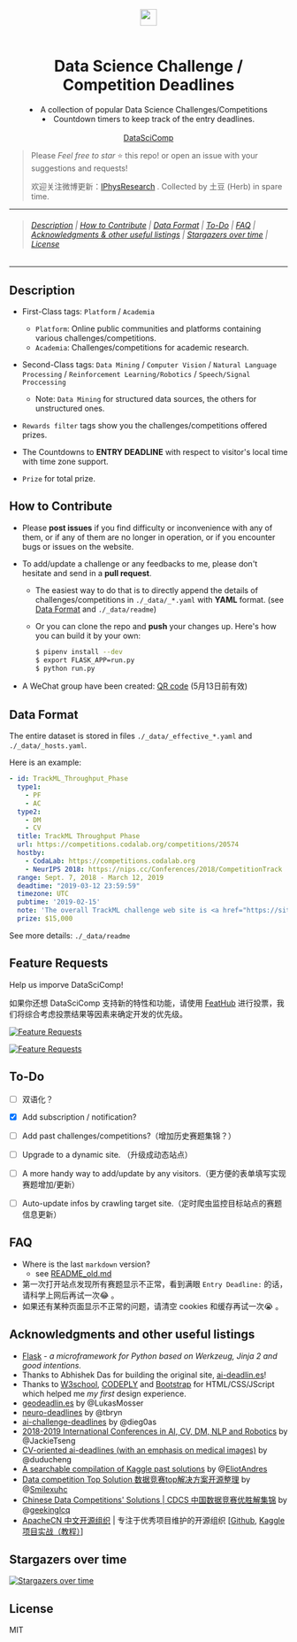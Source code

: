 <div align="center">
  <a href="./favicon.ico">
    <img width="30" heigth="30" src="./favicon.ico">
  </a>
  <br>
  <br>
    <h1>Data Science Challenge / Competition Deadlines </h1>
  <p>
      <li>A collection of popular Data Science Challenges/Competitions</li>
      <li>Countdown timers to keep track of the entry deadlines.</li>
    <br><a href="https://iphysresearch.github.io/DataSciComp/">DataSciComp</a>
  <p>
</div>


> Please *Feel free to star* ⭐ this repo! or open an issue with your suggestions and requests!
>
> 欢迎关注微博更新：[IPhysResearch](http://weibo.com/IPhysresearch) . Collected by 土豆 (Herb) in spare time.

---

> ###### [Description](#description) | [How to Contribute](#how-to-Contribute) | [Data Format](#data-format) | [To-Do](#to-do) | [FAQ](#faq) | [Acknowledgments & other useful listings](#acknowledgments-and-other-useful-listings) | [Stargazers over time](#stargazers-over-time) | [License](#license)

---

## Description

- First-Class tags: `Platform`  / `Academia`

  - `Platform`: Online public communities and platforms containing various challenges/competitions.
  - `Academia`: Challenges/competitions for academic research.

- Second-Class tags: `Data Mining` / `Computer Vision` / `Natural Language Processing` / `Reinforcement Learning/Robotics` / `Speech/Signal Proccessing`

  - Note: `Data Mining` for structured data sources, the others for unstructured ones.

- `Rewards filter` tags show you the challenges/competitions offered prizes. 
- The Countdowns to **ENTRY DEADLINE** with respect to visitor's local time with time zone support.
- `Prize` for total prize.



## How to Contribute

- Please **post issues** if you find difficulty or inconvenience with any of them, or if any of them are no longer in operation, or if you encounter bugs or issues on the website.

- To add/update a challenge or any feedbacks to me, please don't hesitate and send in a **pull request**.

  - The easiest way to do that is to directly append the details of challenges/competitions in `./_data/_*.yaml` with **YAML** format. (see [Data Format](#data-format) and  `./_data/readme`)

  - Or you can clone the repo and **push** your changes up. Here's how you can build it by your own:

    ```bash
    $ pipenv install --dev
    $ export FLASK_APP=run.py
    $ python run.py
    ```

- A WeChat group have been created: <a target='_blank' href="https://i.loli.net/2019/05/06/5ccfcc31aa726.png">QR code</a> (5月13日前有效)



## Data Format

The entire dataset is stored in files `./_data/_effective_*.yaml` and `./_data/_hosts.yaml`.

Here is an example:

```yaml
- id: TrackML_Throughput_Phase
  type1: 
    - PF
    - AC
  type2:
    - DM
    - CV
  title: TrackML Throughput Phase
  url: https://competitions.codalab.org/competitions/20574
  hostby:
    - CodaLab: https://competitions.codalab.org
    - NeurIPS 2018: https://nips.cc/Conferences/2018/CompetitionTrack
  range: Sept. 7, 2018 - March 12, 2019
  deadtime: "2019-03-12 23:59:59"
  timezone: UTC
  pubtime: '2019-02-15'
  note: 'The overall TrackML challenge web site is <a href="https://sites.google.com/site/trackmlparticle/">there</a>.'
  prize: $15,000
```

See more details: `./_data/readme`


## Feature Requests

Help us imporve DataSciComp!

如果你还想 DataSciComp 支持新的特性和功能，请使用 [FeatHub](https://feathub.com/iphysresearch/DataSciComp) 进行投票，我们将综合考虑投票结果等因素来确定开发的优先级。

[![Feature Requests](https://cloud.githubusercontent.com/assets/390379/10127973/045b3a96-6560-11e5-9b20-31a2032956b2.png)](http://feathub.com/iphysresearch/DataSciComp)

[![Feature Requests](http://feathub.com/iphysresearch/DataSciComp?format=svg)](http://feathub.com/iphysresearch/DataSciComp)


## To-Do

- [ ] 双语化？
- [x] Add subscription / notification?
- [ ] Add past challenges/competitions?（增加历史赛题集锦？）
- [ ] Upgrade to a dynamic site. （升级成动态站点）
- [ ] A more handy way to add/update by any visitors.（更方便的表单填写实现赛题增加/更新）
- [ ] Auto-update infos by crawling target site.（定时爬虫监控目标站点的赛题信息更新）



## FAQ

- Where is the last `markdown` version?
  - see [README_old.md](https://github.com/iphysresearch/DataSciComp/blob/master/README_old.md)
- 第一次打开站点发现所有赛题显示不正常，看到满眼 `Entry Deadline:` 的话，请科学上网后再试一次:joy: ​。
- 如果还有某种页面显示不正常的问题，请清空 cookies 和缓存再试一次:sob: 。



## Acknowledgments and other useful listings

- [Flask](http://flask.pocoo.org) - *a microframework for Python based on Werkzeug, Jinja 2 and good intentions.*
- Thanks to Abhishek Das for building the original site, [ai-deadlin.es](http://aideadlin.es)!
- Thanks to [W3school](http://www.w3school.com.cn), [CODEPLY](https://www.codeply.com) and [Bootstrap](https://bootstrapdocs.com/v3.3.6/docs/css/) for HTML/CSS/JScript which helped me *my first* design experience.
- [geodeadlin.es](http://geodeadlin.es/) by @LukasMosser
- [neuro-deadlines](https://github.com/tbryn/neuro-deadlines) by @tbryn
- [ai-challenge-deadlines](https://github.com/dieg0as/ai-challenge-deadlines) by @dieg0as
- [2018-2019 International Conferences in AI, CV, DM, NLP and Robotics](https://jackietseng.github.io/conference_call_for_paper/2018-2019-conferences-with-ccf.html) by @JackieTseng
- [CV-oriented ai-deadlines (with an emphasis on medical images)](https://creedai.github.io/ai-deadlines/) by @duducheng
- [A searchable compilation of Kaggle past solutions](http://ndres.me/kaggle-past-solutions/) by @[EliotAndres](https://github.com/EliotAndres)
- [Data competition Top Solution 数据竞赛top解决方案开源整理](https://github.com/Smilexuhc/Data-Competition-TopSolution) by @[Smilexuhc](https://github.com/Smilexuhc)
- [Chinese Data Competitions' Solutions | CDCS 中国数据竞赛优胜解集锦](https://github.com/geekinglcq/CDCS) by @[geekinglcq](https://github.com/geekinglcq)
- [ApacheCN 中文开源组织](http://www.apachecn.org) | 专注于优秀项目维护的开源组织 [[Github](https://github.com/apachecn), [Kaggle 项目实战（教程）](https://github.com/apachecn/kaggle)]



## Stargazers over time

[![Stargazers over time](https://starcharts.herokuapp.com/iphysresearch/DataSciComp.svg)](https://starcharts.herokuapp.com/iphyresearch/DataSciComp)



## License

MIT

